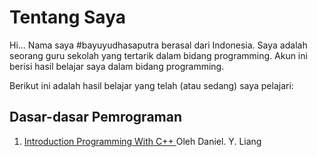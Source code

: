 <h1> Tentang Saya </h1>
<p>
    Hi... Nama saya #bayuyudhasaputra berasal dari Indonesia. Saya adalah seorang guru sekolah yang tertarik dalam bidang programming.
    Akun ini berisi hasil belajar saya dalam bidang programming.
</p>
<p>
    Berikut ini adalah hasil belajar yang telah (atau sedang) saya pelajari:
</p>
<div>
    <h2> Dasar-dasar Pemrograman </h2>
    <ol>
        <li> <a href="https://github.com/bayuYudhaSaputra/introduction-programming-CPP-liang"> Introduction Programming With C++ </a> Oleh Daniel. Y. Liang </li>
    </ol>
</div>
